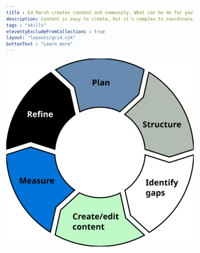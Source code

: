 ```yaml
---
title : Ed Marsh creates content and community. What can he do for you?
description: Content is easy to create, but it's complex to coordinate, organize, and maintain.
tags : "skills"
eleventyExcludeFromCollections : true
layout: "layouts/grid.njk"
buttonText : "Learn more"
---
```


![Content lifecycle diagram](/assets/images/content-lifecycle.svg)
